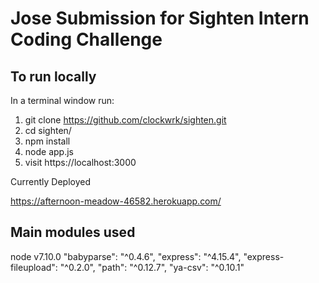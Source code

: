 # Jose Submission for Sighten Intern Coding Challenge

## To run locally
In a terminal window run:

1. git clone https://github.com/clockwrk/sighten.git
2. cd sighten/
3. npm install
4. node app.js
5. visit https://localhost:3000

Currently Deployed

https://afternoon-meadow-46582.herokuapp.com/

## Main modules used
  node v7.10.0
  "babyparse": "^0.4.6",
  "express": "^4.15.4",
  "express-fileupload": "^0.2.0",
  "path": "^0.12.7",
  "ya-csv": "^0.10.1"
